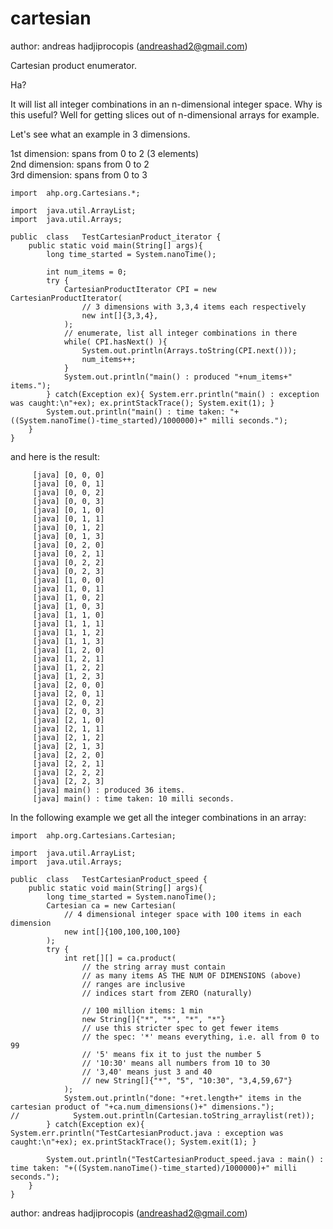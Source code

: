 # cartesian

author: andreas hadjiprocopis (andreashad2@gmail.com)

Cartesian product enumerator.

Ha?

It will list all integer combinations in an n-dimensional
integer space. Why is this useful? Well for getting slices
out of n-dimensional arrays for example.


Let's see what an example in 3 dimensions.

1st dimension: spans from 0 to 2 (3 elements)<br/>
2nd dimension: spans from 0 to 2<br/>
3rd dimension: spans from 0 to 3<br/>

```
import  ahp.org.Cartesians.*;

import  java.util.ArrayList;
import  java.util.Arrays;

public  class   TestCartesianProduct_iterator {
	public static void main(String[] args){
		long time_started = System.nanoTime();

		int num_items = 0;
		try {
			CartesianProductIterator CPI = new CartesianProductIterator(
				// 3 dimensions with 3,3,4 items each respectively
				new int[]{3,3,4},
			);
			// enumerate, list all integer combinations in there
			while( CPI.hasNext() ){
				System.out.println(Arrays.toString(CPI.next()));
				num_items++;
			}
			System.out.println("main() : produced "+num_items+" items.");
		} catch(Exception ex){ System.err.println("main() : exception was caught:\n"+ex); ex.printStackTrace(); System.exit(1); }
		System.out.println("main() : time taken: "+((System.nanoTime()-time_started)/1000000)+" milli seconds.");
	}
}
```

and here is the result:
```
     [java] [0, 0, 0]
     [java] [0, 0, 1]
     [java] [0, 0, 2]
     [java] [0, 0, 3]
     [java] [0, 1, 0]
     [java] [0, 1, 1]
     [java] [0, 1, 2]
     [java] [0, 1, 3]
     [java] [0, 2, 0]
     [java] [0, 2, 1]
     [java] [0, 2, 2]
     [java] [0, 2, 3]
     [java] [1, 0, 0]
     [java] [1, 0, 1]
     [java] [1, 0, 2]
     [java] [1, 0, 3]
     [java] [1, 1, 0]
     [java] [1, 1, 1]
     [java] [1, 1, 2]
     [java] [1, 1, 3]
     [java] [1, 2, 0]
     [java] [1, 2, 1]
     [java] [1, 2, 2]
     [java] [1, 2, 3]
     [java] [2, 0, 0]
     [java] [2, 0, 1]
     [java] [2, 0, 2]
     [java] [2, 0, 3]
     [java] [2, 1, 0]
     [java] [2, 1, 1]
     [java] [2, 1, 2]
     [java] [2, 1, 3]
     [java] [2, 2, 0]
     [java] [2, 2, 1]
     [java] [2, 2, 2]
     [java] [2, 2, 3]
     [java] main() : produced 36 items.
     [java] main() : time taken: 10 milli seconds.
```

In the following example we get all the integer combinations in
an array:
```
import  ahp.org.Cartesians.Cartesian;

import  java.util.ArrayList;
import  java.util.Arrays;

public  class   TestCartesianProduct_speed {
	public static void main(String[] args){
		long time_started = System.nanoTime();
		Cartesian ca = new Cartesian(
			// 4 dimensional integer space with 100 items in each dimension
			new int[]{100,100,100,100}
		);
		try {
			int ret[][] = ca.product(
				// the string array must contain
				// as many items AS THE NUM OF DIMENSIONS (above)
				// ranges are inclusive
				// indices start from ZERO (naturally)

				// 100 million items: 1 min
				new String[]{"*", "*", "*", "*"}
				// use this stricter spec to get fewer items
				// the spec: '*' means everything, i.e. all from 0 to 99
				// '5' means fix it to just the number 5
				// '10:30' means all numbers from 10 to 30
				// '3,40' means just 3 and 40
				// new String[]{"*", "5", "10:30", "3,4,59,67"}
			);
			System.out.println("done: "+ret.length+" items in the cartesian product of "+ca.num_dimensions()+" dimensions.");
//		      System.out.println(Cartesian.toString_arraylist(ret));
		} catch(Exception ex){ System.err.println("TestCartesianProduct.java : exception was caught:\n"+ex); ex.printStackTrace(); System.exit(1); }

		System.out.println("TestCartesianProduct_speed.java : main() : time taken: "+((System.nanoTime()-time_started)/1000000)+" milli seconds.");
	}
}
```
author: andreas hadjiprocopis (andreashad2@gmail.com)
